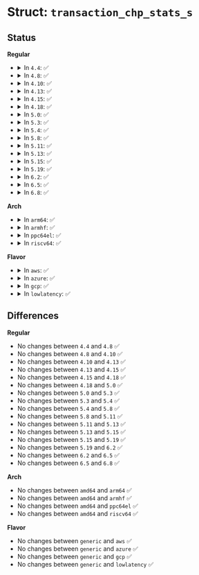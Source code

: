 # Struct: <code>transaction_chp_stats_s</code>

## Status
<b>Regular</b>
<ul>
<li>
<details>
<summary>In <code>4.4</code>: ✅</summary>

```c
struct transaction_chp_stats_s {
    long unsigned int cs_chp_time;
    __u32 cs_forced_to_close;
    __u32 cs_written;
    __u32 cs_dropped;
};
```
</details>
</li>
<li>
<details>
<summary>In <code>4.8</code>: ✅</summary>

```c
struct transaction_chp_stats_s {
    long unsigned int cs_chp_time;
    __u32 cs_forced_to_close;
    __u32 cs_written;
    __u32 cs_dropped;
};
```
</details>
</li>
<li>
<details>
<summary>In <code>4.10</code>: ✅</summary>

```c
struct transaction_chp_stats_s {
    long unsigned int cs_chp_time;
    __u32 cs_forced_to_close;
    __u32 cs_written;
    __u32 cs_dropped;
};
```
</details>
</li>
<li>
<details>
<summary>In <code>4.13</code>: ✅</summary>

```c
struct transaction_chp_stats_s {
    long unsigned int cs_chp_time;
    __u32 cs_forced_to_close;
    __u32 cs_written;
    __u32 cs_dropped;
};
```
</details>
</li>
<li>
<details>
<summary>In <code>4.15</code>: ✅</summary>

```c
struct transaction_chp_stats_s {
    long unsigned int cs_chp_time;
    __u32 cs_forced_to_close;
    __u32 cs_written;
    __u32 cs_dropped;
};
```
</details>
</li>
<li>
<details>
<summary>In <code>4.18</code>: ✅</summary>

```c
struct transaction_chp_stats_s {
    long unsigned int cs_chp_time;
    __u32 cs_forced_to_close;
    __u32 cs_written;
    __u32 cs_dropped;
};
```
</details>
</li>
<li>
<details>
<summary>In <code>5.0</code>: ✅</summary>

```c
struct transaction_chp_stats_s {
    long unsigned int cs_chp_time;
    __u32 cs_forced_to_close;
    __u32 cs_written;
    __u32 cs_dropped;
};
```
</details>
</li>
<li>
<details>
<summary>In <code>5.3</code>: ✅</summary>

```c
struct transaction_chp_stats_s {
    long unsigned int cs_chp_time;
    __u32 cs_forced_to_close;
    __u32 cs_written;
    __u32 cs_dropped;
};
```
</details>
</li>
<li>
<details>
<summary>In <code>5.4</code>: ✅</summary>

```c
struct transaction_chp_stats_s {
    long unsigned int cs_chp_time;
    __u32 cs_forced_to_close;
    __u32 cs_written;
    __u32 cs_dropped;
};
```
</details>
</li>
<li>
<details>
<summary>In <code>5.8</code>: ✅</summary>

```c
struct transaction_chp_stats_s {
    long unsigned int cs_chp_time;
    __u32 cs_forced_to_close;
    __u32 cs_written;
    __u32 cs_dropped;
};
```
</details>
</li>
<li>
<details>
<summary>In <code>5.11</code>: ✅</summary>

```c
struct transaction_chp_stats_s {
    long unsigned int cs_chp_time;
    __u32 cs_forced_to_close;
    __u32 cs_written;
    __u32 cs_dropped;
};
```
</details>
</li>
<li>
<details>
<summary>In <code>5.13</code>: ✅</summary>

```c
struct transaction_chp_stats_s {
    long unsigned int cs_chp_time;
    __u32 cs_forced_to_close;
    __u32 cs_written;
    __u32 cs_dropped;
};
```
</details>
</li>
<li>
<details>
<summary>In <code>5.15</code>: ✅</summary>

```c
struct transaction_chp_stats_s {
    long unsigned int cs_chp_time;
    __u32 cs_forced_to_close;
    __u32 cs_written;
    __u32 cs_dropped;
};
```
</details>
</li>
<li>
<details>
<summary>In <code>5.19</code>: ✅</summary>

```c
struct transaction_chp_stats_s {
    long unsigned int cs_chp_time;
    __u32 cs_forced_to_close;
    __u32 cs_written;
    __u32 cs_dropped;
};
```
</details>
</li>
<li>
<details>
<summary>In <code>6.2</code>: ✅</summary>

```c
struct transaction_chp_stats_s {
    long unsigned int cs_chp_time;
    __u32 cs_forced_to_close;
    __u32 cs_written;
    __u32 cs_dropped;
};
```
</details>
</li>
<li>
<details>
<summary>In <code>6.5</code>: ✅</summary>

```c
struct transaction_chp_stats_s {
    long unsigned int cs_chp_time;
    __u32 cs_forced_to_close;
    __u32 cs_written;
    __u32 cs_dropped;
};
```
</details>
</li>
<li>
<details>
<summary>In <code>6.8</code>: ✅</summary>

```c
struct transaction_chp_stats_s {
    long unsigned int cs_chp_time;
    __u32 cs_forced_to_close;
    __u32 cs_written;
    __u32 cs_dropped;
};
```
</details>
</li>
</ul>
<b>Arch</b>
<ul>
<li>
<details>
<summary>In <code>arm64</code>: ✅</summary>

```c
struct transaction_chp_stats_s {
    long unsigned int cs_chp_time;
    __u32 cs_forced_to_close;
    __u32 cs_written;
    __u32 cs_dropped;
};
```
</details>
</li>
<li>
<details>
<summary>In <code>armhf</code>: ✅</summary>

```c
struct transaction_chp_stats_s {
    long unsigned int cs_chp_time;
    __u32 cs_forced_to_close;
    __u32 cs_written;
    __u32 cs_dropped;
};
```
</details>
</li>
<li>
<details>
<summary>In <code>ppc64el</code>: ✅</summary>

```c
struct transaction_chp_stats_s {
    long unsigned int cs_chp_time;
    __u32 cs_forced_to_close;
    __u32 cs_written;
    __u32 cs_dropped;
};
```
</details>
</li>
<li>
<details>
<summary>In <code>riscv64</code>: ✅</summary>

```c
struct transaction_chp_stats_s {
    long unsigned int cs_chp_time;
    __u32 cs_forced_to_close;
    __u32 cs_written;
    __u32 cs_dropped;
};
```
</details>
</li>
</ul>
<b>Flavor</b>
<ul>
<li>
<details>
<summary>In <code>aws</code>: ✅</summary>

```c
struct transaction_chp_stats_s {
    long unsigned int cs_chp_time;
    __u32 cs_forced_to_close;
    __u32 cs_written;
    __u32 cs_dropped;
};
```
</details>
</li>
<li>
<details>
<summary>In <code>azure</code>: ✅</summary>

```c
struct transaction_chp_stats_s {
    long unsigned int cs_chp_time;
    __u32 cs_forced_to_close;
    __u32 cs_written;
    __u32 cs_dropped;
};
```
</details>
</li>
<li>
<details>
<summary>In <code>gcp</code>: ✅</summary>

```c
struct transaction_chp_stats_s {
    long unsigned int cs_chp_time;
    __u32 cs_forced_to_close;
    __u32 cs_written;
    __u32 cs_dropped;
};
```
</details>
</li>
<li>
<details>
<summary>In <code>lowlatency</code>: ✅</summary>

```c
struct transaction_chp_stats_s {
    long unsigned int cs_chp_time;
    __u32 cs_forced_to_close;
    __u32 cs_written;
    __u32 cs_dropped;
};
```
</details>
</li>
</ul>

## Differences
<b>Regular</b>
<ul>
<li>
No changes between <code>4.4</code> and <code>4.8</code> ✅
</li>
<li>
No changes between <code>4.8</code> and <code>4.10</code> ✅
</li>
<li>
No changes between <code>4.10</code> and <code>4.13</code> ✅
</li>
<li>
No changes between <code>4.13</code> and <code>4.15</code> ✅
</li>
<li>
No changes between <code>4.15</code> and <code>4.18</code> ✅
</li>
<li>
No changes between <code>4.18</code> and <code>5.0</code> ✅
</li>
<li>
No changes between <code>5.0</code> and <code>5.3</code> ✅
</li>
<li>
No changes between <code>5.3</code> and <code>5.4</code> ✅
</li>
<li>
No changes between <code>5.4</code> and <code>5.8</code> ✅
</li>
<li>
No changes between <code>5.8</code> and <code>5.11</code> ✅
</li>
<li>
No changes between <code>5.11</code> and <code>5.13</code> ✅
</li>
<li>
No changes between <code>5.13</code> and <code>5.15</code> ✅
</li>
<li>
No changes between <code>5.15</code> and <code>5.19</code> ✅
</li>
<li>
No changes between <code>5.19</code> and <code>6.2</code> ✅
</li>
<li>
No changes between <code>6.2</code> and <code>6.5</code> ✅
</li>
<li>
No changes between <code>6.5</code> and <code>6.8</code> ✅
</li>
</ul>
<b>Arch</b>
<ul>
<li>
No changes between <code>amd64</code> and <code>arm64</code> ✅
</li>
<li>
No changes between <code>amd64</code> and <code>armhf</code> ✅
</li>
<li>
No changes between <code>amd64</code> and <code>ppc64el</code> ✅
</li>
<li>
No changes between <code>amd64</code> and <code>riscv64</code> ✅
</li>
</ul>
<b>Flavor</b>
<ul>
<li>
No changes between <code>generic</code> and <code>aws</code> ✅
</li>
<li>
No changes between <code>generic</code> and <code>azure</code> ✅
</li>
<li>
No changes between <code>generic</code> and <code>gcp</code> ✅
</li>
<li>
No changes between <code>generic</code> and <code>lowlatency</code> ✅
</li>
</ul>
